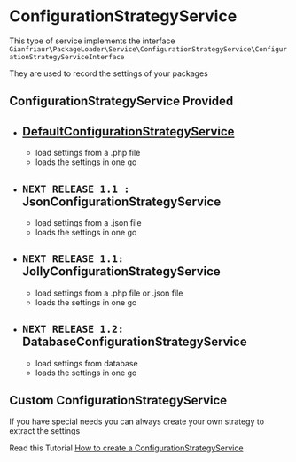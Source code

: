# ConfigurationStrategyService

This type of service implements the interface
`Gianfriaur\PackageLoader\Service\ConfigurationStrategyService\ConfigurationStrategyServiceInterface`


They are used to record the settings of your packages

## ConfigurationStrategyService Provided

- ## [DefaultConfigurationStrategyService](./DefaultConfigurationStrategyService.md)
    - load settings from a .php file
    - loads the settings in one go
  
- ## `NEXT RELEASE 1.1 :` JsonConfigurationStrategyService
    - load settings from a .json file
    - loads the settings in one go
  
- ## `NEXT RELEASE 1.1:` JollyConfigurationStrategyService
    - load settings from a .php file or .json file
    - loads the settings in one go

- ## `NEXT RELEASE 1.2:` DatabaseConfigurationStrategyService
    - load settings from database
    - loads the settings in one go

## Custom ConfigurationStrategyService

If you have special needs you can always create your own strategy to extract the settings

Read this Tutorial
[How to create a ConfigurationStrategyService](./CustomConfigurationStrategyService.md)
